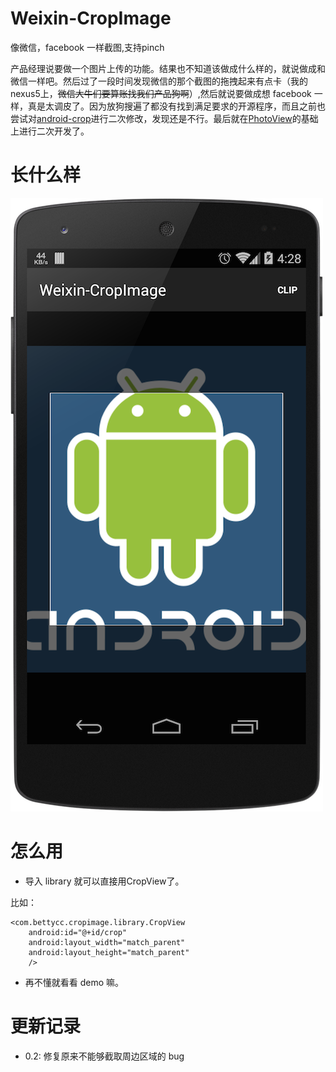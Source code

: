Weixin-CropImage
================

像微信，facebook 一样截图,支持pinch

产品经理说要做一个图片上传的功能。结果也不知道该做成什么样的，就说做成和微信一样吧。然后过了一段时间发现微信的那个截图的拖拽起来有点卡（我的 nexus5上，<span style="text-decoration: line-through">微信大牛们要算账找我们产品狗啊</span>）,然后就说要做成想 facebook 一样，真是太调皮了。因为放狗搜遍了都没有找到满足要求的开源程序，而且之前也尝试对[android-crop](https://github.com/jdamcd/android-crop)进行二次修改，发现还是不行。最后就在[PhotoView](https://github.com/chrisbanes/PhotoView)的基础上进行二次开发了。

长什么样
==========
![](./screenshot.png)

怎么用
=====

- 导入 library 就可以直接用CropView了。

比如：

    <com.bettycc.cropimage.library.CropView
        android:id="@+id/crop"
        android:layout_width="match_parent"
        android:layout_height="match_parent"
        />
        
        
- 再不懂就看看 demo 嘛。

更新记录
======

- 0.2: 修复原来不能够截取周边区域的 bug